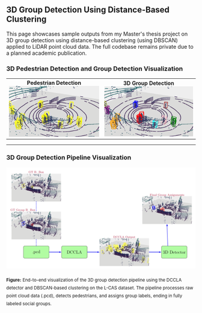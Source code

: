 ## 3D Group Detection Using Distance-Based Clustering

This page showcases sample outputs from my Master's thesis project on 3D group detection using distance-based clustering (using DBSCAN) applied to LiDAR point cloud data. The full codebase remains private due to a planned academic publication.

### 3D Pedestrian Detection and Group Detection Visualization

<table>
  <tr>
    <td align="center">
      <b>Pedestrian Detection</b><br>
      <img src="Images/pedestrian_detection_image.png" width="400"/>
    </td>
    <td align="center">
      <b>3D Group Detection</b><br>
      <img src="Images/group_detection_image.png" width="400"/>
    </td>
  </tr>
</table>


---

### 3D Group Detection Pipeline Visualization

<div align="center">
  <img src="Images/Visualization_Pipeline.png" width="700"/>
</div>

<sub><b>Figure:</b> End-to-end visualization of the 3D group detection pipeline using the DCCLA detector and DBSCAN-based clustering on the L-CAS dataset. The pipeline processes raw point cloud data (.pcd), detects pedestrians, and assigns group labels, ending in fully labeled social groups.</sub>

